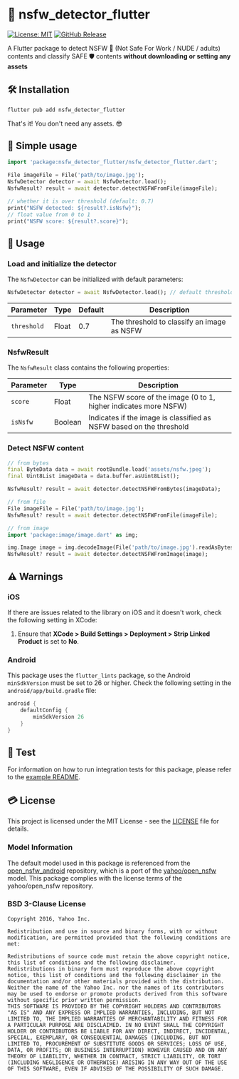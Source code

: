 # 🙈 nsfw_detector_flutter

[![License: MIT](https://img.shields.io/badge/License-MIT-yellow.svg)](https://opensource.org/licenses/MIT)
[![GitHub Release](https://img.shields.io/github/release/hoyaaaa/nsfw_detector_flutter.svg?style=flat)]()

A Flutter package to detect NSFW 🔞 (Not Safe For Work / NUDE / adults) contents and classify SAFE 🛡️ contents __without downloading or setting any assets__

## 🛠️ Installation

```sh
flutter pub add nsfw_detector_flutter
```

That's it! You don't need any assets. 😎

## 🏃 Simple usage

```dart
import 'package:nsfw_detector_flutter/nsfw_detector_flutter.dart';

File imageFile = File('path/to/image.jpg');
NsfwDetector detector = await NsfwDetector.load();
NsfwResult? result = await detector.detectNSFWFromFile(imageFile);

// whether it is over threshold (default: 0.7)
print("NSFW detected: ${result?.isNsfw}");
// float value from 0 to 1
print("NSFW score: ${result?.score}");
```

## 📙 Usage

### Load and initialize the detector

The `NsfwDetector` can be initialized with default parameters:

```dart
NsfwDetector detector = await NsfwDetector.load(); // default threshold: 0.7
```

| Parameter     | Type    | Default | Description                                                   |
|---------------|---------|---------|---------------------------------------------------------------|
| `threshold`   | Float   | 0.7     | The threshold to classify an image as NSFW                    |                              |

### NsfwResult

The `NsfwResult` class contains the following properties:

| Parameter     | Type    | Description                                                   |
|---------------|-------- |---------------------------------------------------------------|
| `score`       | Float   | The NSFW score of the image (0 to 1, higher indicates more NSFW) |
| `isNsfw`      | Boolean | Indicates if the image is classified as NSFW based on the threshold |

### Detect NSFW content

```dart
// from bytes
final ByteData data = await rootBundle.load('assets/nsfw.jpeg');
final Uint8List imageData = data.buffer.asUint8List();

NsfwResult? result = await detector.detectNSFWFromBytes(imageData);

// from file
File imageFile = File('path/to/image.jpg');
NsfwResult? result = await detector.detectNSFWFromFile(imageFile);

// from image
import 'package:image/image.dart' as img;

img.Image image = img.decodeImage(File('path/to/image.jpg').readAsBytesSync())!;
NsfwResult? result = await detector.detectNSFWFromImage(image);
```

## ⚠️ Warnings

### iOS

If there are issues related to the library on iOS and it doesn't work, check the following setting in XCode:

1. Ensure that **XCode > Build Settings > Deployment > Strip Linked Product** is set to **No**.

### Android

This package uses the `flutter_lints` package, so the Android `minSdkVersion` must be set to 26 or higher. Check the following setting in the `android/app/build.gradle` file:

```gradle
android {
    defaultConfig {
        minSdkVersion 26
    }
}
```

## 🧪 Test

For information on how to run integration tests for this package, please refer to the [example README](example/README.md).

## 💳 License

This project is licensed under the MIT License - see the [LICENSE](LICENSE) file for details.

### Model Information

The default model used in this package is referenced from the [open_nsfw_android](https://github.com/devzwy/open_nsfw_android) repository, which is a port of the [yahoo/open_nsfw](https://github.com/yahoo/open_nsfw) model. This package complies with the license terms of the yahoo/open_nsfw repository.

### BSD 3-Clause License

```
Copyright 2016, Yahoo Inc.

Redistribution and use in source and binary forms, with or without modification, are permitted provided that the following conditions are met:

Redistributions of source code must retain the above copyright notice, this list of conditions and the following disclaimer.
Redistributions in binary form must reproduce the above copyright notice, this list of conditions and the following disclaimer in the documentation and/or other materials provided with the distribution.
Neither the name of the Yahoo Inc. nor the names of its contributors may be used to endorse or promote products derived from this software without specific prior written permission.
THIS SOFTWARE IS PROVIDED BY THE COPYRIGHT HOLDERS AND CONTRIBUTORS "AS IS" AND ANY EXPRESS OR IMPLIED WARRANTIES, INCLUDING, BUT NOT LIMITED TO, THE IMPLIED WARRANTIES OF MERCHANTABILITY AND FITNESS FOR A PARTICULAR PURPOSE ARE DISCLAIMED. IN NO EVENT SHALL THE COPYRIGHT HOLDER OR CONTRIBUTORS BE LIABLE FOR ANY DIRECT, INDIRECT, INCIDENTAL, SPECIAL, EXEMPLARY, OR CONSEQUENTIAL DAMAGES (INCLUDING, BUT NOT LIMITED TO, PROCUREMENT OF SUBSTITUTE GOODS OR SERVICES; LOSS OF USE, DATA, OR PROFITS; OR BUSINESS INTERRUPTION) HOWEVER CAUSED AND ON ANY THEORY OF LIABILITY, WHETHER IN CONTRACT, STRICT LIABILITY, OR TORT (INCLUDING NEGLIGENCE OR OTHERWISE) ARISING IN ANY WAY OUT OF THE USE OF THIS SOFTWARE, EVEN IF ADVISED OF THE POSSIBILITY OF SUCH DAMAGE.
```
